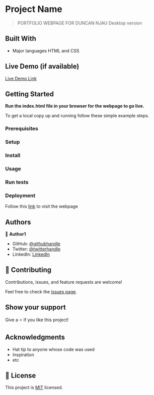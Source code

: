 
# Project Name

> PORTFOLIO WEBPAGE FOR DUNCAN NJAU Desktop version


## Built With

- Major languages
HTML and CSS

## Live Demo (if available)

[Live Demo Link](https://livedemo.com)


## Getting Started

**Run the index.html file in your browser for the webpage to go live.**


To get a local copy up and running follow these simple example steps.

### Prerequisites

### Setup

### Install

### Usage

### Run tests

### Deployment
Follow this [link](https://duncannjau.github.io/)  to visit the webpage
## Authors

👤 **Author1**

- GitHub: [@githubhandle](https://github.com/Duncannjau)
- Twitter: [@twitterhandle](https://twitter.com/duncannjau)
- LinkedIn: [LinkedIn](https://linkedin.com/in/duncannjau)

## 🤝 Contributing

Contributions, issues, and feature requests are welcome!

Feel free to check the [issues page](../../issues/).

## Show your support

Give a ⭐️ if you like this project!

## Acknowledgments

- Hat tip to anyone whose code was used
- Inspiration
- etc

## 📝 License

This project is [MIT](./MIT.md) licensed.
